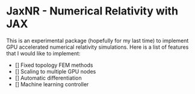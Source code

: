 # JaxNR - Numerical Relativity with JAX

This is an experimental package (hopefully for my last time) to implement GPU accelerated numerical relativity simulations.
Here is a list of features that I would like to implement:

- [] Fixed topology FEM methods
- [] Scaling to multiple GPU nodes
- [] Automatic differentiation
- [] Machine learning controller


